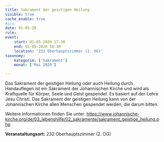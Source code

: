 ```yaml
---
title: Sakrament der geistigen Heilung
visible: true
cache_enable: true
#ics: 
date: 01-05-20
rule: 
event:
	start: 01-05-2020 17:30
	end: 01-05-2020 18:30
	location: '232 Oberhauptszimmer (2. OG)'
taxonomy:
	kategorie: ['Sakrament']
	monat: ['Mai 2020']

---
```

Das Sakrament der geistigen Heilung oder auch Heilung durch Handauflegen ist ein Sakrament der Johannischen Kirche und wird als Kraftquelle für Körper, Seele und Geist gespendet. Es basiert auf der Lehre Jesu Christi. Das Sakrament der geistigen Heilung kann von der Johannischen Kirche allen Menschen gespendet werden, die darum bitten.

Weitere Informationen finden Sie unter:
https://www.johannische-kirche.org/de/03_lebenshilfe/02_sakramente/sakrament_geistige_heilung.php



**Veranstaltungsort:** 232 Oberhauptszimmer (2. OG)

